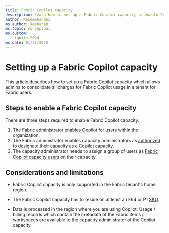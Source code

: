 ```yaml
---
title: Fabric Copilot capacity
description: Learn how to set up a Fabric Copilot capacity to enable Copilot adoption
author: KesemSharabi
ms.author: kesharab
ms.topic: conceptual
ms.custom:
  - ignite-2024
ms.date: 01/21/2025
---
```


# Setting up a Fabric Copilot capacity

This article describes how to set up a Fabric Copilot capacity which allows admins to consolidate all charges for Fabric Copilot usage in a tenant for Fabric users.
 
## Steps to enable a Fabric Copilot capacity

There are three steps required to enable Fabric Copilot capacity.
1. The Fabric administrator [enables Copilot](../admin/service-admin-portal-copilot.md) for users within the organization.
2. The Fabric administrator enables capacity administrators as [authorized to designate their capacity as a Copilot capacity](../admin/service-admin-portal-copilot.md).
3. The capacity administrator needs to assign a group of users as [Fabric Copilot capacity users](../admin/capacity-settings.md) on their capacity.

## Considerations and limitations

* Fabric Copilot capacity is only supported in the Fabric tenant's home region.

* The Fabric Copilot capacity has to reside on at least an F64 or P1 [SKU](licenses.md#capacity).

* Data is processed in the region where you are using Copilot. Usage / billing records which contain the metadata of the Fabric items / workspaces are available to the capacity administrator of the Copilot capacity.
